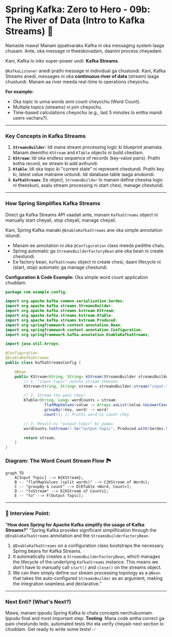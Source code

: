 # Spring Kafka: Zero to Hero - 09b: The River of Data (Intro to Kafka Streams) 🌊

Namaste mawa! Manam ippativaraku Kafka ni oka messaging system laaga chusam. Ante, oka message ni theeskovadam, daanini process cheyadam.

Kani, Kafka lo inko super-power undi: **Kafka Streams**.

`@KafkaListener` anedi prathi message ni individual ga chustundi. Kani, Kafka Streams anedi, messages ni oka **continuous river of data** (stream) laaga chustundi. Manam aa river meeda real-time lo operations cheyochu.

**For example:**
*   Oka topic lo unna words anni count cheyochu (Word Count).
*   Multiple topics (streams) ni join cheyochu.
*   Time-based calculations cheyochu (e.g., last 5 minutes lo entha mandi users vacharu?).

---

### Key Concepts in Kafka Streams

1.  **`StreamsBuilder`**: Idi mana stream processing logic ki blueprint anamata. Manam deenitho `KStream` and `KTable` objects ni build chestam.
2.  **`KStream`**: Idi oka endless sequence of records (key-value pairs). Prathi kotha record, ee stream ki add avthundi.
3.  **`KTable`**: Idi oka topic ki "current state" ni represent chestundi. Prathi key ki, latest value matrame untundi. Idi database table laaga anukondi.
4.  **`KafkaStreams`**: Ee object, `StreamsBuilder` lo manam define chesina logic ni theeskuni, asalu stream processing ni start chesi, manage chestundi.

---

### How Spring Simplifies Kafka Streams

Direct ga Kafka Streams API vaadali ante, manam `KafkaStreams` object ni manually start cheyali, stop cheyali, manage cheyali.

Kani, Spring Kafka manaki `@EnableKafkaStreams` ane oka simple annotation istundi.
*   Manam ee annotation ni oka `@Configuration` class meeda pedithe chalu.
*   Spring automatic ga `StreamsBuilderFactoryBean` ane oka bean ni create chestundi.
*   Ee factory bean, `KafkaStreams` object ni create chesi, daani lifecycle ni (start, stop) automatic ga manage chestundi.

**Configuration & Code Example:**
Oka simple word count application chuddam.

```java
package com.example.config;

import org.apache.kafka.common.serialization.Serdes;
import org.apache.kafka.streams.StreamsBuilder;
import org.apache.kafka.streams.kstream.KStream;
import org.apache.kafka.streams.kstream.KTable;
import org.apache.kafka.streams.kstream.Produced;
import org.springframework.context.annotation.Bean;
import org.springframework.context.annotation.Configuration;
import org.springframework.kafka.annotation.EnableKafkaStreams;

import java.util.Arrays;

@Configuration
@EnableKafkaStreams
public class KafkaStreamsConfig {

    @Bean
    public KStream<String, String> kStream(StreamsBuilder streamsBuilder) {
        // 1. "input-topic" nunchi stream theesko
        KStream<String, String> stream = streamsBuilder.stream("input-topic");

        // 2. Stream tho pani chey!
        KTable<String, Long> wordCounts = stream
                .flatMapValues(value -> Arrays.asList(value.toLowerCase().split("\\W+")))
                .groupBy((key, word) -> word)
                .count(); // Prathi word ni count chey

        // 3. Result ni "output-topic" ki pampu
        wordCounts.toStream().to("output-topic", Produced.with(Serdes.String(), Serdes.Long()));

        return stream;
    }
}
```

### Diagram: The Word Count Stream Flow 🏞️

```mermaid
graph TD
    A[Input Topic] --> B{KStream};
    B -- "flatMapValues (split words)" --> C{KStream of Words};
    C -- "groupBy & count" --> D[KTable <Word, Count>];
    D -- "toStream" --> E{KStream of Counts};
    E -- "to" --> F[Output Topic];
```

---

### 📝 Interview Point:

"**How does Spring for Apache Kafka simplify the usage of Kafka Streams?**"
"Spring Kafka provides significant simplification through the `@EnableKafkaStreams` annotation and the `StreamsBuilderFactoryBean`.
1.  `@EnableKafkaStreams` on a configuration class bootstraps the necessary Spring beans for Kafka Streams.
2.  It automatically creates a `StreamsBuilderFactoryBean`, which manages the lifecycle of the underlying `KafkaStreams` instance. This means we don't have to manually call `start()` and `close()` on the streams object.
3.  We can then simply define our stream processing topology as a `@Bean` that takes the auto-configured `StreamsBuilder` as an argument, making the integration seamless and declarative."

---

### Next Enti? (What's Next?)

Mawa, manam ippudu Spring Kafka lo chala concepts nerchukunnam. Ippudu final and most important step: **Testing**. Mana code antha correct ga pani chestundo ledo, automated tests tho ela verify cheyalo next section lo chuddam. Get ready to write some tests! ✅
